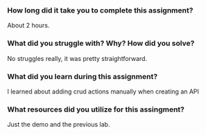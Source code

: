 ### How long did it take you to complete this assignment?
About 2 hours.
### What did you struggle with? Why? How did you solve?
No struggles really, it was pretty straightforward.
### What did you learn during this assignment?
I learned about adding crud actions manually when creating an API
### What resources did you utilize for this assingment?
Just the demo and the previous lab.
